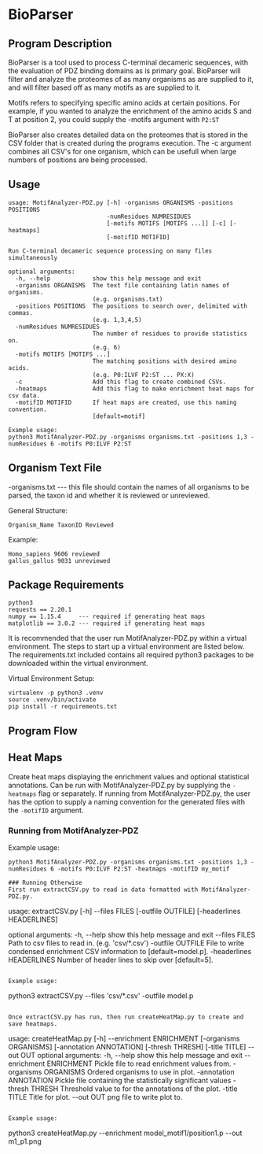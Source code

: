 # BioParser
## Program Description
BioParser is a tool used to process C-terminal decameric sequences, with the evaluation of PDZ binding domains as is primary goal. BioParser will filter and analyze the proteomes of as many organisms as are supplied to it, and will filter based off as many motifs as are supplied to it.

Motifs refers to specifying specific amino acids at certain positions. For example, if you wanted to analyze the enrichment of the amino acids S and T at position 2, you could supply the -motifs argument with ``` P2:ST ```

BioParser also creates detailed data on the proteomes that is stored in the CSV folder that is created during the programs execution. The -c argument combines all CSV's for one organism, which can be usefull when large numbers of positions are being processed.

## Usage
```
usage: MotifAnalyzer-PDZ.py [-h] -organisms ORGANISMS -positions POSITIONS
                            -numResidues NUMRESIDUES
                            [-motifs MOTIFS [MOTIFS ...]] [-c] [-heatmaps]
                            [-motifID MOTIFID]

Run C-terminal decameric sequence processing on many files simultaneously

optional arguments:
  -h, --help            show this help message and exit
  -organisms ORGANISMS  The text file containing latin names of organisms.
                        (e.g. organisms.txt)
  -positions POSITIONS  The positions to search over, delimited with commas.
                        (e.g. 1,3,4,5)
  -numResidues NUMRESIDUES
                        The number of residues to provide statistics on.
                        (e.g. 6)
  -motifs MOTIFS [MOTIFS ...]
                        The matching positions with desired amino acids. 
                        (e.g. P0:ILVF P2:ST ... PX:X)
  -c                    Add this flag to create combined CSVs.
  -heatmaps             Add this flag to make enrichment heat maps for csv data.
  -motifID MOTIFID      If heat maps are created, use this naming convention.
                        [default=motif]
```

```
Example usage:
python3 MotifAnalyzer-PDZ.py -organisms organisms.txt -positions 1,3 -numResidues 6 -motifs P0:ILVF P2:ST
```
## Organism Text File
-organisms.txt --- this file should contain the names of all organisms to be parsed, the taxon id and whether it is reviewed or unreviewed.

General Structure:
```
Organism_Name TaxonID Reviewed
```

Example:
```
Homo_sapiens 9606 reviewed
gallus_gallus 9031 unreviewed
```

## Package Requirements
```
python3
requests == 2.20.1
numpy == 1.15.4     --- required if generating heat maps
matplotlib == 3.0.2 --- required if generating heat maps
```

It is recommended that the user run MotifAnalyzer-PDZ.py within a virtual environment. 
The steps to start up a virtual environment are listed below. The requirements.txt included
contains all required python3 packages to be downloaded within the virtual environment.

Virtual Environment Setup:
```
virtualenv -p python3 .venv
source .venv/bin/activate
pip install -r requirements.txt
```

## Program Flow


## Heat Maps
Create heat maps displaying the enrichment values and optional statistical annotations.
Can be run with MotifAnalyzer-PDZ.py by supplying the `-heatmaps` flag or separately.
If running from MotifAnalyzer-PDZ.py, the user has the option to supply a naming convention 
for the generated files with the `-motifID` argument.

### Running from MotifAnalyzer-PDZ
Example usage:
```
python3 MotifAnalyzer-PDZ.py -organisms organisms.txt -positions 1,3 -numResidues 6 -motifs P0:ILVF P2:ST -heatmaps -motifID my_motif

### Running Otherwise
First run extractCSV.py to read in data formatted with MotifAnalyzer-PDZ.py.
```
usage: extractCSV.py [-h] --files FILES [-outfile OUTFILE]
                     [-headerlines HEADERLINES]

optional arguments:
  -h, --help            show this help message and exit
  --files FILES         Path to csv files to read in. (e.g. 'csv/*.csv')
  -outfile OUTFILE      File to write condensed enrichment CSV information to
                        [default=model.p].
  -headerlines HEADERLINES
                        Number of header lines to skip over [default=5].
```

Example usage:
```
python3 extractCSV.py --files 'csv/*.csv' -outfile model.p
```

Once extractCSV.py has run, then run createHeatMap.py to create and save heatmaps.

```
usage: createHeatMap.py [-h] --enrichment ENRICHMENT [-organisms ORGANISMS]
                        [-annotation ANNOTATION] [-thresh THRESH]
                        [-title TITLE] --out OUT
optional arguments:
  -h, --help            show this help message and exit
  --enrichment ENRICHMENT
                        Pickle file to read enrichment values from.
  -organisms ORGANISMS  Ordered organisms to use in plot.
  -annotation ANNOTATION
                        Pickle file containing the statistically significant
                        values
  -thresh THRESH        Threshold value to for the annotations of the plot.
  -title TITLE          Title for plot.
  --out OUT             png file to write plot to.
```

Example usage:
```
python3 createHeatMap.py --enrichment model_motif1/position1.p --out m1_p1.png
```

